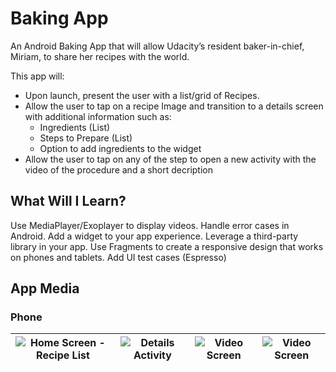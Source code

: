 # Baking App
 An Android Baking App that will allow Udacity’s resident baker-in-chief, Miriam, to share her recipes with the world.

 This app will:

 - Upon launch, present the user with a list/grid of Recipes.
 - Allow the user to tap on a recipe Image and transition to a details screen with additional information such as:
   - Ingredients (List)
   - Steps to Prepare (List)
   - Option to add ingredients to the widget
 - Allow the user to tap on any of the step to open a new activity with the video of the procedure and a short decription
   
## What Will I Learn?
Use MediaPlayer/Exoplayer to display videos.
Handle error cases in Android.
Add a widget to your app experience.
Leverage a third-party library in your app.
Use Fragments to create a responsive design that works on phones and tablets.
Add UI test cases (Espresso)

## App Media

### Phone

| ![Home Screen - Recipe List](https://i.postimg.cc/wMh7PtJB/Screenshot-20191005-194709.png) | ![Details Activity](https://i.postimg.cc/VNVrbPmz/Screenshot-20191005-194756.png)| ![Video Screen](https://i.postimg.cc/85fFRXzM/Screenshot-20191005-194813.png) | ![Video Screen](https://i.postimg.cc/rs6DQGDb/Screenshot-20191005-194842.png) |
|:---:|:---:|:---:|:---:|
